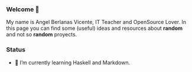 ### Welcome 👋

My name is Angel Berlanas Vicente, IT Teacher and OpenSource Lover.
In this page you can find some (useful) ideas and resources about **random** and not so **random** proyects.

### Status

- 🌱 I’m currently learning Haskell and Markdown.

<!--
**aberlanas/aberlanas** is a ✨ _special_ ✨ repository because its `README.md` (this file) appears on your GitHub profile.

Here are some ideas to get you started:

- 🔭 I’m currently working on ...
- 🌱 I’m currently learning ...
- 👯 I’m looking to collaborate on ...
- 🤔 I’m looking for help with ...
- 💬 Ask me about ...
- 📫 How to reach me: ...
- 😄 Pronouns: ...
- ⚡ Fun fact: ...
-->
